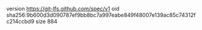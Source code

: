 version https://git-lfs.github.com/spec/v1
oid sha256:9b600d3d090787ef9bb8bc7a997eabe849f48007e139ac85c74312fc214ccbd9
size 884
